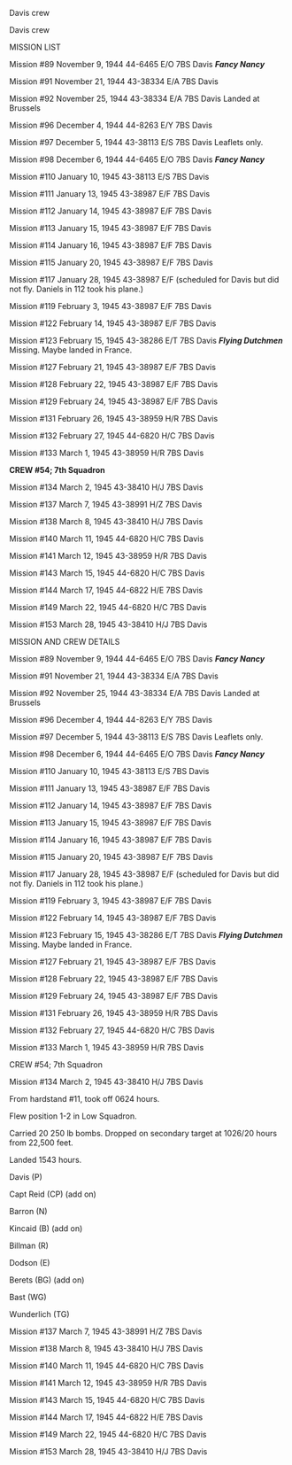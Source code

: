 





Davis crew






 




Davis crew

MISSION LIST

Mission #89 November 9, 1944 44-6465 E/O 7BS Davis ***Fancy
Nancy***

Mission #91 November 21, 1944 43-38334 E/A 7BS Davis

Mission #92 November 25, 1944 43-38334 E/A 7BS
Davis Landed
at Brussels

Mission #96 December 4, 1944 44-8263 E/Y 7BS Davis

Mission #97 December 5, 1944 43-38113 E/S 7BS Davis
Leaflets only.

Mission #98 December 6, 1944 44-6465 E/O 7BS Davis ***Fancy
Nancy***

Mission #110 January 10, 1945 43-38113 E/S 7BS Davis

Mission #111 January 13, 1945 43-38987 E/F 7BS Davis

Mission #112 January 14, 1945 43-38987 E/F 7BS Davis

Mission #113 January 15, 1945 43-38987 E/F 7BS Davis

Mission #114 January 16, 1945 43-38987 E/F 7BS Davis

Mission #115 January 20, 1945 43-38987 E/F 7BS Davis

Mission #117 January 28, 1945 43-38987 E/F (scheduled for
Davis but did not fly. Daniels in 112 took his plane.)

Mission #119 February 3, 1945 43-38987 E/F 7BS Davis

Mission #122 February 14, 1945 43-38987 E/F 7BS Davis

Mission #123 February 15, 1945 43-38286 E/T 7BS Davis ***Flying
Dutchmen***
Missing. Maybe landed in France.

Mission #127 February 21, 1945 43-38987 E/F 7BS Davis

Mission #128 February 22, 1945 43-38987 E/F 7BS Davis

Mission #129 February 24, 1945 43-38987 E/F 7BS Davis

Mission #131 February 26, 1945 43-38959 H/R 7BS Davis

Mission #132 February 27, 1945 44-6820 H/C 7BS Davis

Mission #133 March 1, 1945 43-38959 H/R 7BS Davis

**CREW #54; 7th Squadron**

Mission #134 March 2, 1945 43-38410 H/J 7BS Davis

Mission #137 March 7, 1945 43-38991 H/Z 7BS Davis

Mission #138 March 8, 1945 43-38410 H/J 7BS Davis

Mission #140 March 11, 1945 44-6820 H/C 7BS Davis

Mission #141 March 12, 1945 43-38959 H/R 7BS Davis

Mission #143 March 15, 1945 44-6820 H/C 7BS Davis

Mission #144 March 17, 1945 44-6822 H/E 7BS Davis

Mission #149 March 22, 1945 44-6820 H/C 7BS Davis

Mission #153 March 28, 1945 43-38410 H/J 7BS Davis

MISSION AND CREW DETAILS

Mission #89 November 9, 1944 44-6465 E/O 7BS Davis ***Fancy
Nancy***

Mission #91 November 21, 1944 43-38334 E/A 7BS Davis

Mission #92 November 25, 1944 43-38334 E/A 7BS
Davis Landed
at Brussels

Mission #96 December 4, 1944 44-8263 E/Y 7BS Davis

Mission #97 December 5, 1944 43-38113 E/S 7BS Davis
Leaflets only.

Mission #98 December 6, 1944 44-6465 E/O 7BS Davis ***Fancy
Nancy***

Mission #110 January 10, 1945 43-38113 E/S 7BS Davis

Mission #111 January 13, 1945 43-38987 E/F 7BS Davis

Mission #112 January 14, 1945 43-38987 E/F 7BS Davis

Mission #113 January 15, 1945 43-38987 E/F 7BS Davis

Mission #114 January 16, 1945 43-38987 E/F 7BS Davis

Mission #115 January 20, 1945 43-38987 E/F 7BS Davis

Mission #117 January 28, 1945 43-38987 E/F (scheduled for
Davis but did not fly. Daniels in 112 took his plane.)

Mission #119 February 3, 1945 43-38987 E/F 7BS Davis

Mission #122 February 14, 1945 43-38987 E/F 7BS Davis

Mission #123 February 15, 1945 43-38286 E/T 7BS Davis ***Flying
Dutchmen***
Missing. Maybe landed in France.

Mission #127 February 21, 1945 43-38987 E/F 7BS Davis

Mission #128 February 22, 1945 43-38987 E/F 7BS Davis

Mission #129 February 24, 1945 43-38987 E/F 7BS Davis

Mission #131 February 26, 1945 43-38959 H/R 7BS Davis

Mission #132 February 27, 1945 44-6820 H/C 7BS Davis

Mission #133 March 1, 1945 43-38959 H/R 7BS Davis

CREW #54; 7th Squadron

Mission #134 March 2, 1945 43-38410 H/J 7BS Davis

From hardstand #11, took off 0624 hours.

Flew position 1-2 in Low Squadron.

Carried 20 250 lb bombs. Dropped on secondary target at
1026/20 hours from 22,500 feet.

Landed 1543 hours.

Davis (P)

Capt Reid (CP) (add on)

Barron (N)

Kincaid (B) (add on)

Billman (R)

Dodson (E)

Berets (BG) (add on)

Bast (WG)

Wunderlich (TG)

Mission #137 March 7, 1945 43-38991 H/Z 7BS Davis

Mission #138 March 8, 1945 43-38410 H/J 7BS Davis

Mission #140 March 11, 1945 44-6820 H/C 7BS Davis

Mission #141 March 12, 1945 43-38959 H/R 7BS Davis

Mission #143 March 15, 1945 44-6820 H/C 7BS Davis

Mission #144 March 17, 1945 44-6822 H/E 7BS Davis

Mission #149 March 22, 1945 44-6820 H/C 7BS Davis

Mission #153 March 28, 1945 43-38410 H/J 7BS Davis




